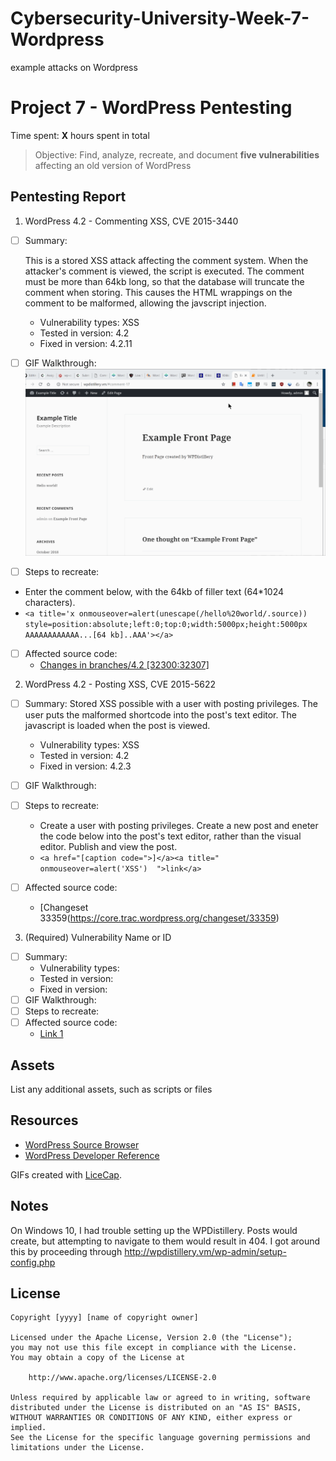 # Cybersecurity-University-Week-7-Wordpress
example attacks on Wordpress

# Project 7 - WordPress Pentesting

Time spent: **X** hours spent in total

> Objective: Find, analyze, recreate, and document **five vulnerabilities** affecting an old version of WordPress

## Pentesting Report

1. WordPress 4.2 - Commenting XSS, CVE 2015-3440
  - [ ] Summary: 
  
      This is a stored XSS attack affecting the comment system. When the attacker's comment is viewed, the script is executed. The comment must be more than 64kb long, so that the database will truncate the comment when storing. This causes the HTML wrappings on the comment to be malformed, allowing the javscript injection.
      
    - Vulnerability types: XSS
    - Tested in version: 4.2
    - Fixed in version: 4.2.11
  - [ ] GIF Walkthrough: ![WP 4.2 xss comment gif](https://github.com/ramonpetgrave64/Cybersecurity-University-Week-7-Wordpress/blob/master/xss%20comment.gif?raw=true)
  - [ ] Steps to recreate: 
  - Enter the comment below, with the 64kb of filler text (64*1024 characters). 
  - ``` <a title='x onmouseover=alert(unescape(/hello%20world/.source)) style=position:absolute;left:0;top:0;width:5000px;height:5000px  AAAAAAAAAAAA...[64 kb]..AAA'></a> ```
  - [ ] Affected source code:
    - [Changes in branches/4.2 [32300:32307]](https://core.trac.wordpress.org/changeset?sfp_email=&sfph_mail=&reponame=&new=32307%40branches%2F4.2&old=32300%40branches%2F4.2)
    
2. WordPress 4.2 - Posting XSS, CVE 2015-5622
  - [ ] Summary: Stored XSS possible with a user with posting privileges. The user puts the malformed shortcode into the post's text editor. The javascript is loaded when the post is viewed.
    - Vulnerability types: XSS
    - Tested in version: 4.2
    - Fixed in version: 4.2.3
  - [ ] GIF Walkthrough: 
  - [ ] Steps to recreate: 
    - Create a user with posting privileges. Create a new post and eneter the code below into the post's text editor, rather than the visual editor. Publish and view the post.
    - ```<a href="[caption code=">]</a><a title=" onmouseover=alert('XSS')  ">link</a>```
  
  - [ ] Affected source code:
    - [Changeset 33359(https://core.trac.wordpress.org/changeset/33359)
    
3. (Required) Vulnerability Name or ID
  - [ ] Summary: 
    - Vulnerability types:
    - Tested in version:
    - Fixed in version: 
  - [ ] GIF Walkthrough: 
  - [ ] Steps to recreate: 
  - [ ] Affected source code:
    - [Link 1](https://core.trac.wordpress.org/browser/tags/version/src/source_file.php)

## Assets

List any additional assets, such as scripts or files

## Resources

- [WordPress Source Browser](https://core.trac.wordpress.org/browser/)
- [WordPress Developer Reference](https://developer.wordpress.org/reference/)

GIFs created with [LiceCap](http://www.cockos.com/licecap/).

## Notes

On Windows 10, I had trouble setting up the WPDistillery. Posts would create, but attempting to navigate to them would result in 404.
I got around this by proceeding through http://wpdistillery.vm/wp-admin/setup-config.php

## License

    Copyright [yyyy] [name of copyright owner]

    Licensed under the Apache License, Version 2.0 (the "License");
    you may not use this file except in compliance with the License.
    You may obtain a copy of the License at

        http://www.apache.org/licenses/LICENSE-2.0

    Unless required by applicable law or agreed to in writing, software
    distributed under the License is distributed on an "AS IS" BASIS,
    WITHOUT WARRANTIES OR CONDITIONS OF ANY KIND, either express or implied.
    See the License for the specific language governing permissions and
    limitations under the License.

